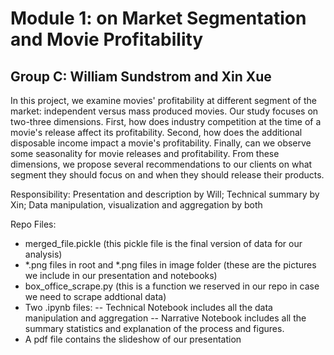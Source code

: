 # Module 1: on Market Segmentation and Movie Profitability
## Group C: William Sundstrom and Xin Xue 

In this project, we examine movies' profitability at different segment of the market: independent versus mass produced movies. Our study focuses on two-three dimensions. First, how does industry competition at the time of a movie's release affect its profitability. Second, how does the additional disposable income impact a movie's profitability. Finally, can we observe some seasonality for movie releases and profitability. From these dimensions, we propose several recommendations to our clients on what segment they should focus on and when they should release their products. 

Responsibility: Presentation and description by Will; Technical summary by Xin; Data manipulation, visualization and aggregation by both

Repo Files:
- merged_file.pickle (this pickle file is the final version of data for our analysis)
- \*.png files in root and \*.png files in image folder (these are the pictures we include in our presentation and notebooks)
- box_office_scrape.py (this is a function we reserved in our repo in case we need to scrape addtional data)
- Two .ipynb files: 
  -- Technical Notebook includes all the data manipulation and aggregation
  -- Narrative Notebook includes all the summary statistics and explanation of the process and figures.
- A pdf file contains the slideshow of our presentation
